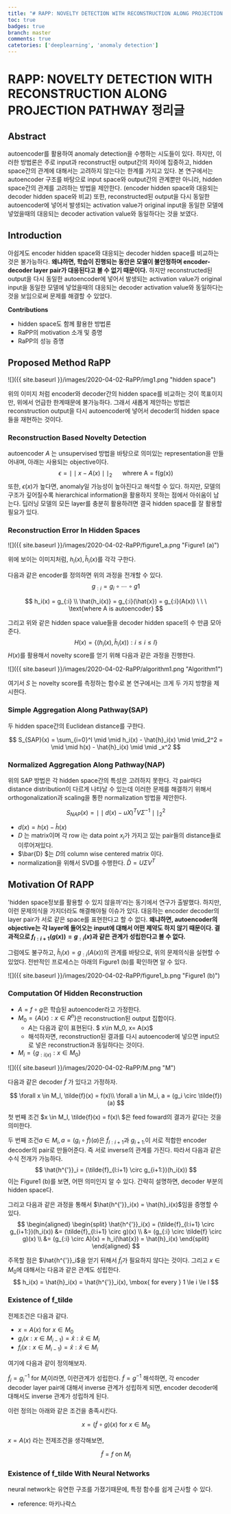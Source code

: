 ```yaml
---
title: "# RAPP: NOVELTY DETECTION WITH RECONSTRUCTION ALONG PROJECTION PATHWAY 정리글"
toc: true
badges: true
branch: master
comments: true
catetories: ['deeplearning', 'anomaly detection']
---
```




# RAPP: NOVELTY DETECTION WITH RECONSTRUCTION ALONG PROJECTION PATHWAY  정리글



## Abstract

autoencoder를 활용하여 anomaly detection을 수행하는 시도들이 있다. 하지만, 이러한 방법론은 주로 input과 reconstruct된 output간의 차이에 집중하고, hidden space간의 관계에 대해서는 고려하지 않는다는 한계를 가지고 있다. 본 연구에서는 autoencoder 구조를 바탕으로 input space와 output간의 관계뿐만 아니라, hidden space간의 관계를 고려하는 방법을 제안한다. (encoder hidden space와 대응되는 decoder hidden space와 비교) 또한,  reconstructed된 output을 다시 동일한 autoencoder에 넣어서 발생되는 activation value가 original input을 동일한 모델에 넣었을때의 대응되는 decoder activation value와 동일하다는 것을 보였다.



## Introduction

아쉽게도 encoder hidden space와 대응되는 decoder hidden space를 비교하는 것은 불가능하다. **왜냐하면, 학습이 진행되는 동안은 모델이 불안정하며 encoder-decoder layer pair가 대응된다고 볼 수 없기 때문이다.**  하지만 reconstructed된 output을 다시 동일한 autoencoder에 넣어서 발생되는 activation value가 original input을 동일한 모델에 넣었을때의 대응되는 decoder activation value와 동일하다는 것을 보임으로써 문제를 해결할 수 있었다.



**Contributions**

- hidden space도 함께 활용한 방법론
- RaPP의 motivation 소개 및 증명
- RaPP의 성능 증명





## Proposed Method RaPP

![]({{ site.baseurl }}/images/2020-04-02-RaPP/img1.png "hidden space")

위의 이미지 처럼 encoder와 decoder간의 hidden space를  비교하는 것이 목표이지만, 위에서 언급한 한계때문에 불가능하다.  그래서 새롭게 제안하는 방법은 reconstruction output을 다시 autoencoder에 넣어서 decoder의 hidden space들을 재현하는 것이다.



### Reconstruction Based Novelty Detection

autoencoder $A$ 는 unsupervised 방법을 바탕으로 의미있는 representation을 만들어내며, 아래는 사용되는 objective이다.
$$
\epsilon = \mid \mid x - A(x) \mid \mid _2 \ \ \ \ \ \ \text{whrere A = f(g(x)) }
$$
또한, $\epsilon(x)$가 높다면, anomaly일 가능성이 높아진다고 해석할 수 있다. 하지만, 모델의 구조가 깊어질수록 hierarchical information을 활용하지 못하는 점에서 아쉬움이 남는다. 딥러닝 모델의 모든 layer를 충분히 활용하려면 결국 hidden space를 잘 활용할 필요가 있다.



### Reconstruction Error In Hidden Spaces

![]({{ site.baseurl }}/images/2020-04-02-RaPP/figure1_a.png "Figure1 (a)")



위에 보이는 이미지처럼, $h_i(x), \hat{h}_i(x)$를 각각 구한다.

다음과 같은 encoder를 정의하면 위의 과정을 전개할 수 있다.
$$
g_{:i} = g_i \circ \cdots \circ g1
$$

$$
h_i(x) = g_{:i} \\
\hat{h_i(x)} = g_{:i}(\hat{x}) = g_{:i}(A(x)) \ \ \ \text{where A is autoencoder}
$$

그리고 위와 같은 hidden space value들을 decoder hidden space의 수 만큼 모아준다. 
$$
H(x) = \{ (h_i(x), \hat{h}_i(x)) : i \le i \le l \}
$$
$H(x)$를 활용해서 novelty score를 얻기 위해 다음과 같은 과정을 진행한다.

![]({{ site.baseurl }}/images/2020-04-02-RaPP/algorithm1.png "Algorithm1")

여기서 $S$ 는 novelty score를 측정하는 함수로 본 연구에서는 크게 두 가지 방향을 제시한다.



### Simple Aggregation Along Pathway(SAP)

두 hidden space간의 Euclidean distance를 구한다.


$$
S_{SAP}(x) = \sum_{i=0}^l  \mid \mid h_i(x) - \hat{h}_i(x) \mid \mid_2^2 = \mid \mid h(x) - \hat{h}_i(x) \mid \mid _x^2
$$


### Normalized Aggregation Along Pathway(NAP)

위의 SAP 방법은 각 hidden space간의 특성은 고려하지 못한다. 각 pair마다 distance distribution이 다르게 나타날 수 있는데 이러한 문제를 해결하기 위해서 orthogonalization과 scaling을 통한 normalization 방법을 제안한다.


$$
S_{NAP}(x) = \mid \mid d(x) - uX)^T V\Sigma^{-1} \mid \mid_2^2
$$

- $d(x) = h(x) - \hat{h}(x)$
- $D$ 는 matrix이며 각 row i는 data point $x_i$가 가지고 있는 pair들의 distance들로 이루어져있다. 
- $\bar{D}  $는 $D$의 column wise centered matrix 이다. 
- normalization을 위해서 SVD를 수행한다. $\bar{D} = U \Sigma V^T$



## Motivation Of RAPP

'hidden space정보를 활용할 수 있지 않을까'라는 동기에서 연구가 출발했다. 하지만, 이런 문제의식을 가지더라도 해결해야될 이슈가 있다. 대응하는 encoder decoder의 layer pair가 서로 같은 space를 표현한다고 할 수 없다. **왜냐하면, autoencoder의 objective는 각 layer에 들어오는 input에 대해서 어떤 제약도 하지 않기 때문이다. 결과적으로 $f_{l:i+1}(g(x)) = g_{:i}(x)$과 같은 관계가 성립한다고 볼 수 없다.**



그럼에도 불구하고, $\hat{h}_i(x) = g_{:i}(A(x))$의 관계를 바탕으로, 위의 문제의식을 실현할 수 있었다. 전반적인 프로세스는 아래의 Figure1 (b)를 확인하면 알 수 있다.

![]({{ site.baseurl }}/images/2020-04-02-RaPP/figure1_b.png "Figure1 (b)")



### Computation Of Hidden Reconstruction



- $A = f \circ g$은 학습된 autoencoder라고 가정한다.
- $M_0 = \{ A(x):  x \in R^n \}$은 reconstruction된 output 집합이다.
  - $A$는 다음과 같이 표현된다. $ x\in M_0, x= A(x)$
  - 해석하자면, reconstruction된 결과를 다시 autoencoder에 넣으면 input으로 넣은 reconstruction과 동일하다는 것이다. 
- $M_i = \{ g_{:i(x)}: x \in M_0 \}$

![]({{ site.baseurl }}/images/2020-04-02-RaPP/M.png "M")



다음과 같은 decoder $\tilde{f}$ 가 있다고 가정하자.


$$
\forall x \in M_l, \tilde{f}(x) = f(x)\\  
\forall a \in M_i, a = (g_i \circ \tilde{f})(a)
$$



첫 번째 조건 $x \in M_l, \tilde{f}(x) = f(x)\\ $은 feed foward의 결과가 같다는 것을 의미한다.

두 번째 조건$a \in M_i, a = (g_i \circ \tilde{f})(a)$은 $\tilde{f}_{l:i+1}$과 $g_{i+1:}$이 서로 적합한 encoder decoder의 pair로 만들어준다. 즉 서로 inverse의 관계를 가진다.  따라서 다음과 같은 수식 전개가 가능하다.
$$
\hat{h^{'}}_i = (\tilde{f}_{l:i+1} \circ g_{i+1:})(h_i(x))
$$
이는 Figure1 (b)를 보면, 어떤 의미인지 알 수 있다. 간략히 설명하면, decoder 부분의 hidden space다.



그리고 다음과 같은 과정을 통해서 $\hat{h^{'}}_i(x) = \hat{h}_i(x)$임을 증명할 수 있다.
$$
\begin{aligned}
\begin{split}
\hat{h^{'}}_i(x) = (\tilde{f}_{l:i+1} \circ g_{i+1:})(h_i(x))
&= (\tilde{f}_{l:i+1} \circ g)(x) \\
&= (g_{:i} \circ \tilde{f} \circ g)(x) \\
&= (g_{:i} \circ A)(x) = h_i(\hat{x}) = \hat{h}_i(x)
\end{split}
\end{aligned}
$$



주목할 점은 $\hat{h^{'}}_i$을 얻기 뒤해서 $\tilde{f}_i$가 필요하지 않다는 것이다. 그리고 $x \in M_0$에 대해서는 다음과 같은 관계도 성립한다.
$$
h_i(x) = \hat{h}_i(x) = \hat{h^{'}}_i(x), \mbox{    for every   } 1  \le i \le l
$$







### Existence of f_tilde

전제조건은 다음과 같다.

- $x = A(x) \text{   for } x \in M_0$
- $g_i(x: x \in M_{i-1}) = \hat{x}: \hat{x} \in M_i$ 
- $f_i(x: x \in M_{i-1}) = \hat{x}: \hat{x} \in M_i$ 



여기에 다음과 같이 정의해보자.

$\tilde{f}_i =g_i^{-1} \text{    for  } M_i$이라면, 이런관계가 성립한다.   $\tilde{f} = g^{-1}$
해석하면, 각 encoder decoder layer pair에 대해서 inverse 관계가 성립하게 되면, encoder decoder에 대해서도 inverse 관계가 성립하게 된다.


이런 정의는 아래와 같은 조건을 충족시킨다.

$$
x = (\tilde{f} \circ g)(x) \text{   for  } x \in M_0
$$

$x = A(x)$ 라는 전제조건을 생각해보면, 

$$
\tilde{f} = f \text{ on } M_l
$$







### Existence of f_tilde With Neural Networks

neural network는 유연한 구조를 가졌기때문에, 특정 함수를 쉽게 근사할 수 있다.



- reference: 마키나락스

